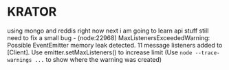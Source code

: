 # KRATOR
using mongo and reddis right now next i am going to learn api stuff
still need to fix a small bug - 
(node:22968) MaxListenersExceededWarning: Possible EventEmitter memory leak detected. 11 message listeners added to [Client]. Use emitter.setMaxListeners() to increase limit
(Use `node --trace-warnings ...` to show where the warning was created) 